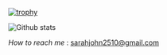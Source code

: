 

[![trophy](https://github-profile-trophy.vercel.app/?username=Sarah-2510)](https://github.com/ryo-ma/github-profile-trophy)

![Github stats](https://github-readme-stats.vercel.app/api?username=Sarah-2510)

_*How to reach me*_ : sarahjohn2510@gmail.com 



